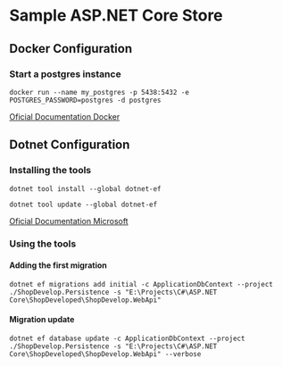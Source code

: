 # Sample ASP.NET Core Store

## Docker Configuration

### Start a postgres instance
```
docker run --name my_postgres -p 5438:5432 -e POSTGRES_PASSWORD=postgres -d postgres
```
[Oficial Documentation Docker](https://hub.docker.com/_/postgres)

## Dotnet Configuration

### Installing the tools
```
dotnet tool install --global dotnet-ef
```

```
dotnet tool update --global dotnet-ef
```

[Oficial Documentation Microsoft](https://learn.microsoft.com/en-us/ef/core/cli/dotnet)

### Using the tools

#### Adding the first migration
```
dotnet ef migrations add initial -c ApplicationDbContext --project ./ShopDevelop.Persistence -s "E:\Projects\C#\ASP.NET Core\ShopDeveloped\ShopDevelop.WebApi"
```

#### Migration update
```
dotnet ef database update -c ApplicationDbContext --project ./ShopDevelop.Persistence -s "E:\Projects\C#\ASP.NET Core\ShopDeveloped\ShopDevelop.WebApi" --verbose
```
